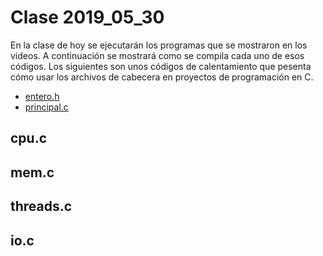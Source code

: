 # Clase 2019_05_30

En la clase de hoy se ejecutarán los programas que se mostraron en los videos. A continuación se mostrará como se compila cada uno de esos códigos.
Los siguientes son unos códigos de calentamiento que pesenta cómo usar los archivos de cabecera en proyectos de programación en C.

* [entero.h](entero.h)
* [principal.c](principal.c)

## cpu.c

## mem.c

## threads.c

## io.c

